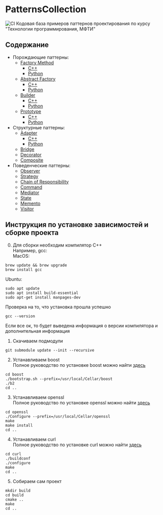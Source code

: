 # PatternsCollection
![CI](https://github.com/akhtyamovpavel/PatternsCollection/workflows/CI/badge.svg)
Кодовая база примеров паттернов проектирования по курсу "Технологии программирования, МФТИ"

## Содержание

* Порождающие паттерны:
  * [Factory Method](/FactoryMethod)
    * [C++](/FactoryMethod/cpp-source)
    * [Python](/FactoryMethod/python-source)
  * [Abstract Factory](/AbstractFactory)
    * [C++](/AbstractFactory/cpp-source)
    * [Python](/AbstractFactory/python-source)
  * [Builder](/Builder)
    * [C++](/Builder/cpp-source)
    * [Python](/Builder/python-source)
  * [Prototype](/Prototype)
    * [C++](/Prototype/cpp-source)
    * [Python](/Prototype/python-source)
* Структурные паттерны:
  * [Adapter](/Adapter)
    * [C++](/Adapter/cpp-source)
    * [Python](/Adapter/python-source)
  * [Bridge](/Bridge/cpp-source)
  * [Decorator](/Decorator/cpp-source)
  * [Composite](/Composite/cpp-source)
* Поведенческие паттерны:
  * [Observer](/Observer/cpp-source)
  * [Strategy](/Strategy/cpp-source)
  * [Chain of Responsibility](/ChainResponsibility/cpp-source)
  * [Command](/Command/cpp-source)
  * [Mediator](/Mediator/cpp-source)
  * [State](/State/cpp-source)
  * [Memento](/Memento/cpp-source)
  * [Visitor](/Visitor/cpp-source)

## Инструкция по установке зависимостей и сборке проекта  

0) Для сборки необходим компилятор С++  
Например, gcc:  
MacOS:  
```
brew update && brew upgrade
brew install gcc
```
Ubuntu:  
```
sudo apt update
sudo apt install build-essential
sudo apt-get install manpages-dev
```

Проверка на то, что установка прошла успешно  
```
gcc --version
```
Если все ок, то будет выведена информация о версии компилятора и дополнительная информация  
1) Скачиваем подмодули
```
git submodule update --init --recursive
```

2) Устанавливаем boost  
Полное руководство по установке boost можно найти [здесь](https://www.boost.org/users/download/)
```
cd boost  
./bootstrap.sh --prefix=/usr/local/Cellar/boost  
./b2  
cd ..  
```

3) Устанавливаем openssl  
Полное руководство по установке openssl можно найти [здесь](https://github.com/openssl/openssl/blob/52c6c12c1cad6f1046b34f4139d1aa3e967a5530/INSTALL.md)  
```
cd openssl  
./Configure --prefix=/usr/local/Cellar/openssl  
make  
make install  
cd ..  
```

4) Устанавливаем сurl  
Полное руководство по установке сurl можно найти [здесь](https://curl.se/docs/install.html )   
```
cd curl
./buildconf  
./configure  
make  
cd ..  
```
5) Собираем сам проект  
```
mkdir build  
cd build  
cmake ..
make
cd ..  
```
